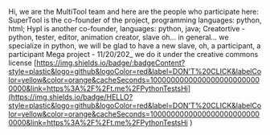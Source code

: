 Hi, we are the MultiTool team and here are the people who participate here: 
SuperTool is the co-founder of the project, programming languages: python, html; 
Hypl is another co-founder, languages: python, java; 
Сreatortive - python, tester, editor, animation creator, slave oh...
in general... we specialize in python, we will be glad to have a new slave, oh, a participant, a participant
Mega project - 11/20/202_
we do it under the creative commons license
[https://img.shields.io/badge/:badgeContent?style=plastic&logo=github&logoColor=red&label=DON'T%20CLICK&labelColor=yellow&color=orange&cacheSeconds=10000000000000000000000000000&link=https%3A%2F%2Ft.me%2FPythonTestsHi](https://img.shields.io/badge/HELLO?style=plastic&logo=github&logoColor=red&label=DON'T%20CLICK&labelColor=yellow&color=orange&cacheSeconds=10000000000000000000000000000&link=https%3A%2F%2Ft.me%2FPythonTestsHi
)

